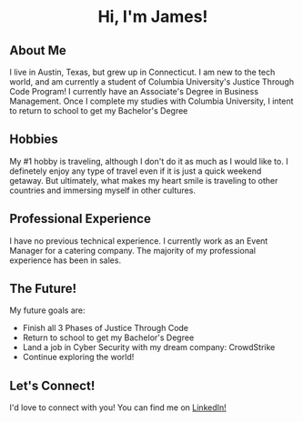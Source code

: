 <body>
<h1 style="text-align: center;">Hi, I'm James!</h1>

<h2>About Me</h2>
<p>I live in Austin, Texas, but grew up in Connecticut. I am new to the tech world, and am currently a student of Columbia University's Justice Through Code Program! I currently have an Associate's Degree in Business Management. Once I complete my studies with Columbia University, I intent to return to school to get my Bachelor's Degree</p>

<h2>Hobbies</h2>
<p>My #1 hobby is traveling, although I don't do it as much as I would like to. I definetely enjoy any type of travel even if it is just a quick weekend getaway. But ultimately, what makes my heart smile is traveling to other countries and immersing myself in other cultures.</p>

<h2>Professional Experience</h2>
<p>I have no previous technical experience. I currently work as an Event Manager for a catering company. The majority of my professional experience has been in sales.</p>

<h2>The Future!</h2>
<p>My future goals are:</p>
<ul>
  <li>Finish all 3 Phases of Justice Through Code</li>
  <li>Return to school to get my Bachelor's Degree</li>
  <li>Land a job in Cyber Security with my dream company: CrowdStrike</li>
  <li>Continue exploring the world!</li>
</ul>

<h2>Let's Connect!</h2>
<p>I'd love to connect with you! You can find me on <a href="https://www.linkedin.com/in/jamesmgiraldo/">LinkedIn!</a></p>
</body>
<!---
jmichaelgiraldo/jmichaelgiraldo is a ✨ special ✨ repository because its `README.md` (this file) appears on your GitHub profile.
You can click the Preview link to take a look at your changes.
--->
